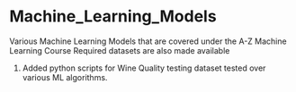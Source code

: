 # Machine_Learning_Models

Various Machine Learning Models that are covered under the A-Z Machine Learning Course 
Required datasets are also made available
1. Added python scripts for Wine Quality testing dataset tested over various ML algorithms. 

